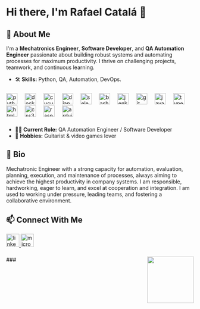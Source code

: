 # Hi there, I'm Rafael Catalá 👋

## 🚀 About Me
I'm a **Mechatronics Engineer**, **Software Developer**, and **QA Automation Engineer** passionate about building robust systems and automating processes for maximum productivity. I thrive on challenging projects, teamwork, and continuous learning.

- 🛠️ **Skills:** Python, QA, Automation, DevOps.
###

<div align="left">
  <img src="https://cdn.jsdelivr.net/gh/devicons/devicon/icons/python/python-original.svg" height="30" alt="python logo"  />
  <img width="12" />
  <img src="https://cdn.jsdelivr.net/gh/devicons/devicon/icons/docker/docker-original.svg" height="30" alt="docker logo"  />
  <img width="12" />
  <img src="https://cdn.jsdelivr.net/gh/devicons/devicon/icons/cucumber/cucumber-plain.svg" height="30" alt="cucumber logo"  />
  <img width="12" />
  <img src="https://cdn.jsdelivr.net/gh/devicons/devicon/icons/django/django-plain.svg" height="30" alt="django logo"  />
  <img width="12" />
  <img src="https://cdn.jsdelivr.net/gh/devicons/devicon/icons/selenium/selenium-original.svg" height="30" alt="selenium logo"  />
  <img width="12" />
  <img src="https://cdn.jsdelivr.net/gh/devicons/devicon/icons/bash/bash-original.svg" height="30" alt="bash logo"  />
  <img width="12" />
  <img src="https://cdn.jsdelivr.net/gh/devicons/devicon/icons/jenkins/jenkins-line.svg" height="30" alt="jenkins logo"  />
  <img width="12" />
  <img src="https://cdn.jsdelivr.net/gh/devicons/devicon/icons/git/git-original.svg" height="30" alt="git logo"  />
  <img width="12" />
  <img src="https://cdn.jsdelivr.net/gh/devicons/devicon/icons/javascript/javascript-original.svg" height="30" alt="javascript logo"  />
  <img width="12" />
  <img src="https://cdn.jsdelivr.net/gh/devicons/devicon/icons/typescript/typescript-original.svg" height="30" alt="typescript logo"  />
  <img width="12" />
  <img src="https://cdn.jsdelivr.net/gh/devicons/devicon/icons/html5/html5-original.svg" height="30" alt="html5 logo"  />
  <img width="12" />
  <img src="https://cdn.jsdelivr.net/gh/devicons/devicon/icons/css3/css3-original.svg" height="30" alt="css3 logo"  />
  <img width="12" />
  <img src="https://cdn.jsdelivr.net/gh/devicons/devicon/icons/raspberrypi/raspberrypi-original.svg" height="30" alt="raspberrypi logo"  />
  <img width="12" />
  <img src="https://cdn.jsdelivr.net/gh/devicons/devicon/icons/arduino/arduino-original.svg" height="30" alt="arduino logo"  />
</div>

###

- 👨‍💻 **Current Role:** QA Automation Engineer / Software Developer
- 🎸 **Hobbies:** Guitarist & video games lover

## 📝 Bio
Mechatronic Engineer with a strong capacity for automation, evaluation, planning, execution, and maintenance of processes, always aiming to achieve the highest productivity in company systems. I am responsible, hardworking, eager to learn, and excel at cooperation and integration. I am used to working under pressure, leading teams, and fostering a collaborative environment.

## 📫 Connect With Me
<div align="left">
  <a href="https://www.linkedin.com/in/rcatala94/" target="_blank">
    <img src="https://img.shields.io/static/v1?message=LinkedIn&logo=linkedin&label=&color=0077B5&logoColor=white&labelColor=&style=for-the-badge" height="35" alt="linkedin logo"  />
  </a>
  <a href="rafaeladolfo.catalarivero@telefonica.com" target="_blank">
    <img src="https://img.shields.io/static/v1?message=Outlook&logo=microsoft-outlook&label=&color=0078D4&logoColor=white&labelColor=&style=for-the-badge" height="35" alt="microsoft-outlook logo"  />
  </a>
</div>

###

###
<img align="right" height="125" src="https://media.giphy.com/media/v1.Y2lkPTc5MGI3NjExdGxldmVtaWQxOHkxZ3FhODl5cDdwdXJyamExYW1hbGQwMzRxNGppZyZlcD12MV9naWZzX3NlYXJjaCZjdD1n/YRPBhd3vscg5Fxx1DQ/giphy.gif"  />
###
